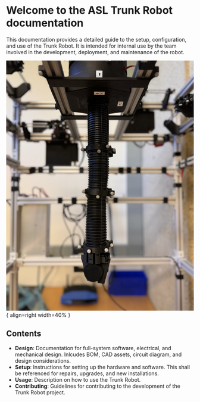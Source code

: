 # Welcome to the ASL Trunk Robot documentation
This documentation provides a detailed guide to the setup, configuration, and use of the Trunk Robot. It is intended for internal use by the team involved in the development, deployment, and maintenance of the robot.

![Trunk robot](assets/trunk-closeup.jpg){ align=right width=40% }

## Contents
- **Design**: Documentation for full-system software, electrical, and mechanical design. Inlcudes BOM, CAD assets, circuit diagram, and design considerations.
- **Setup**: Instructions for setting up the hardware and software. This shall be referenced for repairs, upgrades, and new installations.
- **Usage**: Description on how to use the Trunk Robot. 
- **Contributing**: Guidelines for contributing to the development of the Trunk Robot project.
